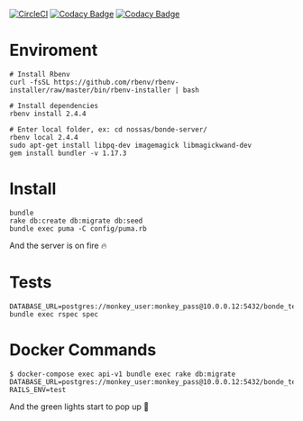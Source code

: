 [![CircleCI](https://circleci.com/gh/ourcities/hub-api.svg?style=svg&circle-token=2a4587154e7472e2ac2b77cc3a9f6f7e663035e0)](https://circleci.com/gh/ourcities/hub-api)
[![Codacy Badge](https://api.codacy.com/project/badge/Grade/1ea2ae75822243f49f0a180e0eb286c7)](https://www.codacy.com/app/Nossas/bonde-server?utm_source=github.com&amp;utm_medium=referral&amp;utm_content=nossas/bonde-server&amp;utm_campaign=Badge_Grade)
[![Codacy Badge](https://api.codacy.com/project/badge/Coverage/1ea2ae75822243f49f0a180e0eb286c7)](https://www.codacy.com/app/Nossas/bonde-server?utm_source=github.com&utm_medium=referral&utm_content=nossas/bonde-server&utm_campaign=Badge_Coverage)

# Enviroment

```
# Install Rbenv
curl -fsSL https://github.com/rbenv/rbenv-installer/raw/master/bin/rbenv-installer | bash

# Install dependencies
rbenv install 2.4.4

# Enter local folder, ex: cd nossas/bonde-server/
rbenv local 2.4.4
sudo apt-get install libpq-dev imagemagick libmagickwand-dev
gem install bundler -v 1.17.3
```

# Install
```
bundle
rake db:create db:migrate db:seed
bundle exec puma -C config/puma.rb
```
And the server is on fire :fire:

# Tests
```
DATABASE_URL=postgres://monkey_user:monkey_pass@10.0.0.12:5432/bonde_test bundle exec rspec spec
```

# Docker Commands

```
$ docker-compose exec api-v1 bundle exec rake db:migrate DATABASE_URL=postgres://monkey_user:monkey_pass@10.0.0.12:5432/bonde_test RAILS_ENV=test 

```

And the green lights start to pop up :green_heart:
